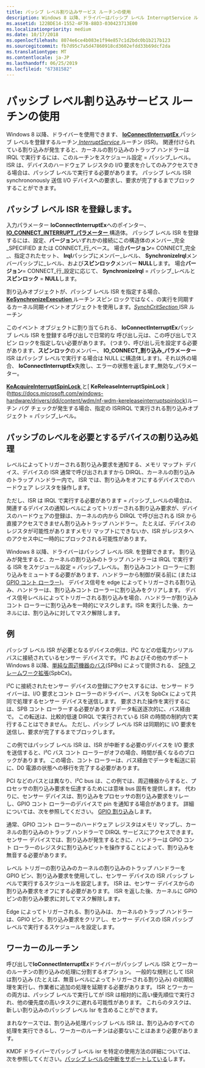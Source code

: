 ```yaml
---
title: パッシブ レベル割り込みサービス ルーチンの使用
description: Windows 8 以降、ドライバーはパッシブ レベル InterruptService ルーチン (ISR) を登録するのに IoConnectInterruptEx ルーチンを使用できます。
ms.assetid: 122BDE14-1552-4F7B-88D3-030423713E00
ms.localizationpriority: medium
ms.date: 10/17/2018
ms.openlocfilehash: 8074e6ce4b083e1f94e857c1d2bdc0b1b217b123
ms.sourcegitcommit: fb7d95c7a5d47860918cd3602efdd33b69dcf2da
ms.translationtype: MT
ms.contentlocale: ja-JP
ms.lasthandoff: 06/25/2019
ms.locfileid: "67381582"
---
```

# <a name="using-passive-level-interrupt-service-routines"></a>パッシブ レベル割り込みサービス ルーチンの使用


Windows 8 以降、ドライバーを使用できます、 [ **IoConnectInterruptEx** ](https://docs.microsoft.com/windows-hardware/drivers/ddi/content/wdm/nf-wdm-ioconnectinterruptex)パッシブ レベルを登録するルーチン[ *InterruptService* ](https://docs.microsoft.com/windows-hardware/drivers/ddi/content/wdm/nc-wdm-kservice_routine)ルーチン (ISR)。 関連付けられている割り込みが発生すると、カーネルの割り込みのトラップ ハンドラーは IRQL で実行するには、このルーチンをスケジュール設定 = パッシブ\_レベル。 ISR は、デバイスのハードウェア レジスタの I/O 要求を介してのみアクセスできる場合は、パッシブ レベルで実行する必要があります。 パッシブ レベル ISR synchrononously 送信 I/O デバイスへの要求し、要求が完了するまでブロックすることができます。

## <a name="registering-a-passive-level-isr"></a>パッシブ レベル ISR を登録します。


入力パラメーター **IoConnectInterruptEx**へのポインター、 [ **IO\_CONNECT\_INTERRUPT\_パラメーター** ](https://docs.microsoft.com/windows-hardware/drivers/ddi/content/wdm/ns-wdm-_io_connect_interrupt_parameters)構造体。 パッシブ レベル ISR を登録するには、設定、**バージョン**いずれかの接続にこの構造体のメンバー\_完全\_SPECIFIED または CONNECT\_行\_ベース。 場合**バージョン**= CONNECT\_完全\_、指定されたセット、 **Irql**パッシブにメンバー\_レベル、 **SynchronizeIrql**メンバーパッシブに\_レベル、および**スピンロック**メンバー **NULL**します。 場合**バージョン**= CONNECT\_行\_設定に応じて、 **SynchronizeIrql** = パッシブ\_レベルと**スピンロック** = **NULL**します。

割り込みオブジェクトが、パッシブ レベル ISR を指定する場合、 [ **KeSynchronizeExecution** ](https://docs.microsoft.com/windows-hardware/drivers/ddi/content/wdm/nf-wdm-kesynchronizeexecution)ルーチン スピン ロックではなく、の実行を同期するカーネル同期イベントオブジェクトを使用します。[*SynchCritSection* ](https://docs.microsoft.com/windows-hardware/drivers/ddi/content/wdm/nc-wdm-ksynchronize_routine) ISR ルーチン

このイベント オブジェクトに割り当てられる、 **IoConnectInterruptEx**パッシブ レベル ISR を登録する呼び出しで日常的な 呼び出し元は、この呼び出しでスピン ロックを指定しない必要があります。 (つまり、呼び出し元を設定する必要があります、**スピンロック**のメンバー、 **IO\_CONNECT\_割り込み\_パラメーター** ISR はパッシブ レベルで実行する場合は NULL に構造体します)。それ以外の場合、 **IoConnectInterruptEx**失敗し、エラーの状態を返します\_無効な\_パラメーター。

[ **KeAcquireInterruptSpinLock** ](https://docs.microsoft.com/previous-versions/windows/hardware/drivers/ff551914(v=vs.85))と[ **KeReleaseInterruptSpinLock** ](https://docs.microsoft.com/windows-hardware/drivers/ddi/content/wdm/nf-wdm-kereleaseinterruptspinlock)ルーチン バグ チェックが発生する場合、指定の ISRIRQL で実行される割り込みオブジェクト = パッシブ\_レベル。

## <a name="devices-that-require-passive-level-interrupt-handling"></a>パッシブのレベルを必要とするデバイスの割り込み処理


レベルによってトリガーされる割り込み要求を通知する、メモリ マップト デバイス、デバイスの ISR 通常で呼び出されますから DIRQL、カーネルの割り込みのトラップ ハンドラー内で。 ISR では、割り込みをオフにするデバイスでのハードウェア レジスタを操作します。

ただし、ISR は IRQL で実行する必要があります = パッシブ\_レベルの場合は、関連するデバイスの通知レベルによってトリガーされる割り込み要求が、デバイスのハードウェアの登録は、カーネルの内から DIRQL で呼び出される ISR から直接アクセスできません割り込みトラップ ハンドラー。 たとえば、デバイスのレジスタが可能性がありますメモリ マップトにできないか、ISR がレジスタへのアクセス中に一時的にブロックされる可能性があります。

Windows 8 以降、ドライバーはパッシブ レベル ISR. を登録できます。 割り込みが発生すると、カーネルの割り込みのトラップ ハンドラーは IRQL で実行する ISR をスケジュール設定 = パッシブ\_レベル。 割り込みコント ローラーに割り込みをミュートする必要があります、ハンドラーから制御が戻る前に (または[GPIO コント ローラー](https://docs.microsoft.com/windows-hardware/drivers/gpio/gpio-driver-support-overview))。 デバイス信号を edge によってトリガーされる割り込み、ハンドラーは、割り込みコント ローラーに割り込みをクリアします。 デバイス信号レベルによってトリガーされる割り込みを場合、ハンドラーが割り込みコント ローラーに割り込みを一時的にマスクします。ISR を実行した後、カーネルには、割り込みに対してマスク解除します。

## <a name="an-example"></a>例


パッシブ レベル ISR が必要となるデバイスの例は、I²C などの低電力シリアル バスに接続されているセンサー デバイスです。 I²C およびその他のサポート Windows 8 以降、[単純な周辺機器のバス](https://docs.microsoft.com/previous-versions/hh450903(v=vs.85))(SPBs) によって提供される、 [SPB フレームワーク拡張](https://docs.microsoft.com/windows-hardware/drivers/spb/spb-framework-extension)(SpbCx)。

I²C に接続されたセンサー デバイスの登録にアクセスするには、センサー ドライバーは、I/O 要求とコント ローラーのドライバー、バスを SpbCx によって共同で処理するセンサー デバイスを送信します。 要求された操作を実行するには、SPB コント ローラーする必要がありますデータ転送逐次的に、バス経由で。 この転送は、比較的低速 DIRQL で実行されている ISR の時間の制約内で実行することはできません。 ただし、パッシブ レベル ISR は同期的に I/O 要求を送信し、要求が完了するまでブロックします。

この例ではパッシブ レベル ISR は、ISR が中断する必要のデバイスを I/O 要求を送信すると、I²C バス コント ローラーがオフの場合、時間が長くなるのブロックがあります。 この場合、コント ローラーは、バス経由でデータを転送に前に、D0 電源の状態への移行を完了する必要があります。

PCI などのバスとは異なり、I²C bus は、この例では、周辺機器からすると、プロセッサの割り込み要求を伝達するためには意味 bus 固有を提供します。 代わりに、センサー デバイスは、割り込みをプロセッサの割り込み要求をリレーし、GPIO コント ローラーのデバイスで pin を通知する場合があります。 詳細については、次を参照してください。 [GPIO 割り込み](https://docs.microsoft.com/windows-hardware/drivers/gpio/gpio-interrupts)します。

通常、GPIO コント ローラーのハードウェア レジスタはメモリ マップし、カーネルの割り込みのトラップ ハンドラーで DIRQL サービスにアクセスできます。 センサー デバイスでは、割り込みが発生するときに、ハンドラーは GPIO コント ローラーのレジスタに割り込みビットを操作することによって、割り込みを無音する必要があります。

レベル トリガーの割り込みのカーネルの割り込みのトラップ ハンドラーを GPIO ピン、割り込み要求を使用してし、センサー デバイスの ISR パッシブ レベルで実行するスケジュールを設定します。 ISR は、センサー デバイスからの割り込み要求をオフにする必要があります。 ISR を返した後、カーネルに GPIO ピンの割り込み要求に対してマスク解除します。

Edge によってトリガーされる、割り込みは、カーネルのトラップ ハンドラーは、GPIO ピン、割り込み要求をクリアし、センサー デバイスの ISR パッシブ レベルで実行するスケジュールを設定します。

## <a name="worker-routines"></a>ワーカーのルーチン


呼び出しで**IoConnectInterruptEx**ドライバーがパッシブ レベル ISR とワーカーのルーチンの割り込みの処理に分割するオプション。 一般的な規則として ISR は割り込み (たとえば、無音レベルによってトリガーされる割り込み) の初期処理を実行し、作業者に追加の処理を延期する必要があります。 ISR とワーカーの両方は、パッシブ レベルで実行してが ISR は相対的に高い優先順位で実行され、他の優先度の高いタスクに遅れる可能性があります。 これらのタスクは、新しい割り込みのパッシブ レベル Isr を含めることができます。

まれなケースでは、割り込み処理パッシブ レベル ISR は、割り込みのすべての処理を実行できるし、ワーカーのルーチンは必要ないことはあまり必要があります。

KMDF ドライバーでパッシブ レベル isr を特定の使用方法の詳細については、次を参照してください。[パッシブ レベルの中断をサポートしている](https://docs.microsoft.com/windows-hardware/drivers/wdf/supporting-passive-level-interrupts)します。

 

 




